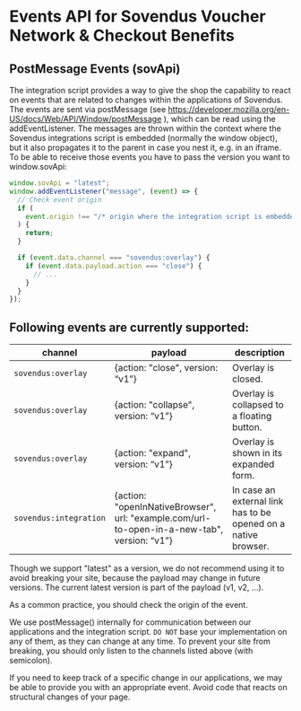 # Events API for Sovendus Voucher Network & Checkout Benefits

## PostMessage Events (sovApi)

The integration script provides a way to give the shop the capability to react on events that are related to changes within the applications of Sovendus. The events are sent via postMessage (see https://developer.mozilla.org/en-US/docs/Web/API/Window/postMessage ), which can be read using the addEventListener. The messages are thrown within the context where the Sovendus integrations script is embedded (normally the window object), but it also propagates it to the parent in case you nest it, e.g. in an iframe. To be able to receive those events you have to pass the version you want to window.sovApi:

```javascript
window.sovApi = "latest";
window.addEventListener("message", (event) => {
  // Check event origin
  if (
    event.origin !== "/* origin where the integration script is embedded */"
  ) {
    return;
  }

  if (event.data.channel === "sovendus:overlay") {
    if (event.data.payload.action === "close") {
      // ...
    }
  }
});
```

## Following events are currently supported:

| channel                | payload                                                                                     | description                                                    |
| ---------------------- | ------------------------------------------------------------------------------------------- | -------------------------------------------------------------- |
| `sovendus:overlay`     | {action: "close", version: “v1”}                                                            | Overlay is closed.                                             |
| `sovendus:overlay`     | {action: "collapse", version: “v1”}                                                         | Overlay is collapsed to a floating button.                     |
| `sovendus:overlay`     | {action: "expand", version: “v1”}                                                           | Overlay is shown in its expanded form.                         |
| `sovendus:integration` | {action: "openInNativeBrowser", url: "example.com/url-to-open-in-a-new-tab", version: “v1”} | In case an external link has to be opened on a native browser. |

Though we support "latest" as a version, we do not recommend using it to avoid breaking your site, because the payload may change in future versions. The current latest version is part of the payload (v1, v2, …).

As a common practice, you should check the origin of the event.

We use postMessage() internally for communication between our applications and the integration script. `DO NOT` base your implementation on any of them, as they can change at any time. To prevent your site from breaking, you should only listen to the channels listed above (with semicolon).

If you need to keep track of a specific change in our applications, we may be able to provide you with an appropriate event. Avoid code that reacts on structural changes of your page.
